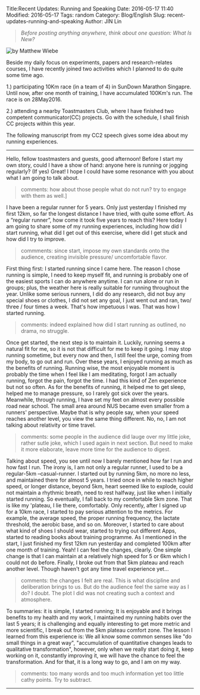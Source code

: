 Title:Recent Updates: Running and SpeakingDate: 2016-05-17 11:40Modified: 2016-05-17Tags: randomCategory: Blog/EnglishSlug: recent-updates-running-and-speakingAuthor: JIN Lin

> *Before posting anything anywhere, think about one question: What Is New?*

![by Matthew Wiebe](https://dl.dropboxusercontent.com/u/18094167/BlogImages/photo-1453227588063-bb302b62f50b.jpg)


Beside my daily focus on experiments, papers and research-relates courses, I have recently joined two activities which I planned to do quite some time ago. 

1.) participating 10Km race (in a team of 4) in SunDown Marathon Singapre. Until now, after one month of training, I have accumulated 100Km's run. The race is on 28May2016. 
 
2.) attending a nearby Toastmasters Club, where I have finished two competent communicator(CC) projects. Go with the schedule, I shall finish CC projects within this year.

The following manuscript from my CC2 speech gives some idea about my running experiences. 

*****

Hello, fellow toastmasters and guests, good afternoon! Before I start my own story, could I have a show of hand: anyone here is running or jogging regularly? (If yes) Great! I hope I could have some resonance with you about what I am going to talk about. 

> comments: how about those people what do not run? try to engage with them as well.]I have been a regular runner for 5 years. Only just yesterday I finished my first 12km, so far the longest distance I have tried, with quite some effort. As a “regular runner”, how come it took five years to reach this? Here today I am going to share some of my running experiences, including how did I start running, what did I get out of this exercise, where did I get stuck and how did I try to improve. 

> commments: since start, impose my own standards onto the audience, creating invisible pressure/ uncomfortable flavor.First thing first:  I started running since I came here. The reason I chose running is simple, I need to keep myself fit, and running is probably one of the easiest sports I can do anywhere  anytime. I can run alone or run in groups; plus, the weather here is really suitable for running throughout the year. Unlike some serious runners, I did do any research, did not buy any special shoes or clothes, I did not set any goal, I just went out and ran, two/ three / four times a week. That's how impetuous I was. That was how I started running. 

> comments: indeed explained how did I start running as outlined, no drama, no struggle.Once get started, the next step is to maintain it. Luckily, running seems a natural fit for me, so it is not that difficult for me to keep it going. I may stop running sometime, but every now and then, I still feel the urge, coming from my body, to go out and run. Over these years, I enjoyed running as much as the benefits of running. Running wise, the most enjoyable moment is probably the time when I feel like I am meditating, forgot I am actually running, forgot the pain, forgot the time. I had this kind of Zen experience but not so often. As for the benefits of running, it helped me to get sleep, helped me to manage pressure, so I rarely got sick over the years. Meanwhile, through running, I have set my feet on almost every possible road near school. The small area around NUS became even smaller from a runners' perspective. Maybe that is why people say, when your speed reaches another level, you view the same thing different. No, no, I am not talking about relativity or time travel.> comments: some people in the audience did lauge over my little joke, rather sutle joke, which I used again in next section. But need to make it more elaborate, leave more time for the audience to digest.
Talking about speed, you see until now I barely mentioned how far I run and how fast I run.  The irony is, I am not only a regular runner, I used to be a regular-5km –casual-runner. I started out by running 5km, no more no less, and maintained there for almost 5 years. I tried once in while to reach higher speed, or longer distance, beyond 5km, heart seemed like to explode, could not maintain a rhythmic breath, need to rest halfway, just like when I initially started running. So eventually, I fall back to my comfortable 5km zone.   That is like my 'plateau, I lie there, comfortably.  Only recently, after I signed up for a 10km race, I started to pay serious attention to the metrics. For example, the average speed, the proper running frequency, the lactate threshold, the aerobic base, and so on. Moreover, I started to care about what kind of shoes I should wear, started to trying out different Apps, started to reading books about training programme. As I mentioned in the start, I just finished my first 12km run yesterday and completed 100km after one month of training. Yeah! I can feel the changes, clearly. One simple change is that I can maintain at a relatively high speed for 5 or 6km which I could not do before. Finally, I broke out from that 5km plateau and reach another level. Though haven't got any time travel experience yet...> comments: the changes I felt are real. This is what discipline and deliberation brings to us. But do the audience feel the same way as I do? I doubt. The plot I did was not creating such a context and atmosphere. To summaries:  it is simple, I started running; It is enjoyable and it brings benefits to my health and my work, I maintained my running habits over the last 5 years; it is challenging and equally interesting to get more metric and more scientific, I break out from the 5km plateau comfort zone. The lesson I learned from this experience is: We all know some common senses like "do small things in a great way", "accumulation of quantitative changes leads to qualitative transformation", however, only when we really start doing it, keep working on it, constantly improving it, we will have the chance to feel the transformation. And for that, it is a long way to go, and I am on my way.
> comments: too many words and too much information yet too little cathy points. Try to subtract.
*******